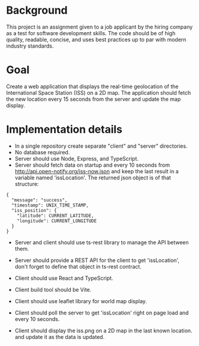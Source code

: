 # Background
This project is an assignment given to a job applicant by the hiring company as a test for software development skills.
The code should be of high quality, readable, concise, and uses best practices up to par with modern industry standards.

# Goal
Create a web application that displays the real-time geolocation of the International Space Station (ISS) on a 2D map.
The application should fetch the new location every 15 seconds from the server and update the map display.

# Implementation details
* In a single repository create separate "client" and "server" directories.
* No database required.
* Server should use Node, Express, and TypeScript.
* Server should fetch data on startup and every 10 seconds from http://api.open-notify.org/iss-now.json and keep the last result in a variable named 'issLocation'. The returned json object is of that structure:
```
{
  "message": "success",
  "timestamp": UNIX_TIME_STAMP,
  "iss_position": {
    "latitude": CURRENT_LATITUDE,
    "longitude": CURRENT_LONGITUDE
  }
}
```
* Server and client should use ts-rest library to manage the API between them.
* Server should provide a REST API for the client to get 'issLocation', don't forget to define that object in ts-rest contract.

* Client should use React and TypeScript.
* Client build tool should be Vite.
* Client should use leaflet library for world map display.
* Client should poll the server to get 'issLocation' right on page load and every 10 seconds.
* Client should display the iss.png on a 2D map in the last known location. and update it as the data is updated.
